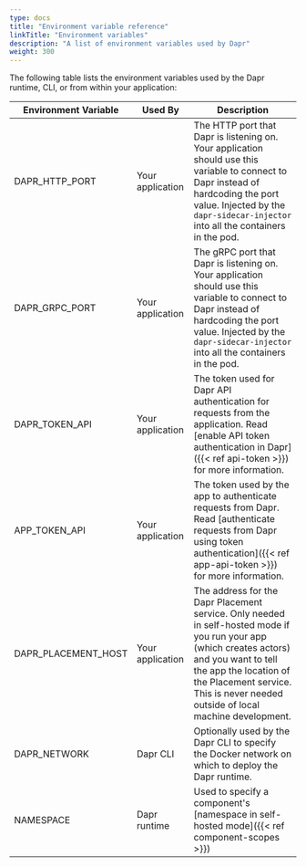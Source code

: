```yaml
---
type: docs
title: "Environment variable reference"
linkTitle: "Environment variables"
description: "A list of environment variables used by Dapr"
weight: 300
---
```


The following table lists the environment variables used by the Dapr runtime, CLI, or from within your application:

| Environment Variable             | Used By          | Description |
|----------------------------------|------------------|-------------|
| DAPR_HTTP_PORT                   | Your application | The HTTP port that Dapr is listening on. Your application should use this variable to connect to Dapr instead of hardcoding the port value. Injected by the `dapr-sidecar-injector` into all the containers in the pod.
| DAPR_GRPC_PORT                   | Your application | The gRPC port that Dapr is listening on. Your application should use this variable to connect to Dapr instead of hardcoding the port value. Injected by the `dapr-sidecar-injector` into all the containers in the pod.
| DAPR_TOKEN_API                   | Your application | The token used for Dapr API authentication for requests from the application. Read [enable API token authentication in Dapr]({{< ref api-token >}}) for more information.
| APP_TOKEN_API                    | Your application | The token used by the app to authenticate requests from Dapr. Read [authenticate requests from Dapr using token authentication]({{< ref app-api-token >}}) for more information.
| DAPR_PLACEMENT_HOST              |Your application | The address for the Dapr Placement service. Only needed in self-hosted mode if you run your app (which creates actors) and you want to tell the app the location of the Placement service. This is never needed outside of local machine development.  
| DAPR_NETWORK                     | Dapr CLI         | Optionally used by the Dapr CLI to specify the Docker network on which to deploy the Dapr runtime.
| NAMESPACE                        | Dapr runtime     | Used to specify a component's [namespace in self-hosted mode]({{< ref component-scopes >}})
